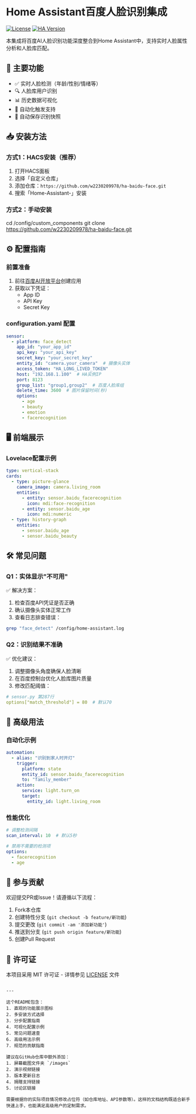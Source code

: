 # Home Assistant百度人脸识别集成

[![License](https://img.shields.io/badge/license-MIT-blue.svg)](LICENSE)
[![HA Version](https://img.shields.io/badge/Home%20Assistant-2024.6%2B-blue)](https://www.home-assistant.io)

本集成将百度AI人脸识别功能深度整合到Home Assistant中，支持实时人脸属性分析和人脸库匹配。

## 🚀 主要功能

- ✅ 实时人脸检测（年龄/性别/情绪等）
- 🔍 人脸库用户识别
- 📊 历史数据可视化
- 🔔 自动化触发支持
- 📸 自动保存识别快照

## 📥 安装方法

### 方式1：HACS安装（推荐）
1. 打开HACS面板
2. 选择「自定义仓库」
3. 添加仓库：`https://github.com/w2230209978/ha-baidu-face.git`
4. 搜索「Home-Assistant-」安装

### 方式2：手动安装

cd /config/custom_components
git clone https://github.com/w2230209978/ha-baidu-face.git

## ⚙️ 配置指南

### 前置准备
1. 前往[百度AI开放平台](https://ai.baidu.com)创建应用
2. 获取以下凭证：
   - App ID
   - API Key
   - Secret Key

### configuration.yaml 配置
```yaml
sensor:
  - platform: face_detect
    app_id: "your_app_id"
    api_key: "your_api_key"
    secret_key: "your_secret_key"
    entity_id: "camera.your_camera"  # 摄像头实体
    access_token: "HA_LONG_LIVED_TOKEN"
    host: "192.168.1.100"  # HA实例IP
    port: 8123
    group_list: "group1,group2"  # 百度人脸库组
    delete_time: 3600  # 图片保留时间(秒)
    options:
      - age
      - beauty
      - emotion
      - facerecognition
```

## 🖥️ 前端展示

### Lovelace配置示例
```yaml
type: vertical-stack
cards:
  - type: picture-glance
    camera_image: camera.living_room
    entities:
      - entity: sensor.baidu_facerecognition
        icon: mdi:face-recognition
      - entity: sensor.baidu_age
        icon: mdi:numeric
  - type: history-graph
    entities:
      - sensor.baidu_age
      - sensor.baidu_beauty
```

## 🛠️ 常见问题

### Q1：实体显示"不可用"
✅ 解决方案：
1. 检查百度API凭证是否正确
2. 确认摄像头实体正常工作
3. 查看日志排查错误：
```bash
grep "face_detect" /config/home-assistant.log
```

### Q2：识别结果不准确
✅ 优化建议：
1. 调整摄像头角度确保人脸清晰
2. 在百度控制台优化人脸库图片质量
3. 修改匹配阈值：
```yaml
# sensor.py 第287行
options["match_threshold"] = 80  # 默认70
```

## 🌟 高级用法

### 自动化示例
```yaml
automation:
  - alias: "识别到家人时开灯"
    trigger:
      platform: state
      entity_id: sensor.baidu_facerecognition
      to: "family_member"
    action:
      service: light.turn_on
      target:
        entity_id: light.living_room
```

### 性能优化
```yaml
# 调整检测间隔
scan_interval: 10  # 默认5秒

# 禁用不需要的检测项
options:
  - facerecognition
  - age
```

## 🤝 参与贡献
欢迎提交PR或Issue！请遵循以下流程：
1. Fork本仓库
2. 创建特性分支 (`git checkout -b feature/新功能`)
3. 提交更改 (`git commit -am '添加新功能'`)
4. 推送到分支 (`git push origin feature/新功能`)
5. 创建Pull Request

## 📜 许可证
本项目采用 MIT 许可证 - 详情参见 [LICENSE](LICENSE) 文件
```

---

这个README包含：
1. 直观的功能展示图标
2. 多安装方式选择
3. 分步配置指南
4. 可视化配置示例
5. 常见问题速查
6. 高级用法示例
7. 规范的贡献指南

建议在GitHub仓库中额外添加：
1. 屏幕截图文件夹 `/images`
2. 演示视频链接
3. 版本更新日志
4. 捐赠支持链接
5. 讨论区链接

需要根据你的实际项目情况修改占位符（如仓库地址、API参数等）。这样的文档结构既适合新手快速上手，也能满足高级用户的定制需求。
